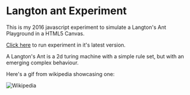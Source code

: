 # Langton ant Experiment

This is my 2016 javascript experiment to simulate a Langton's Ant Playground in a HTML5 Canvas.

[Click here](http://guilherme-rossato.com/langton-ant-canvas/) to run experiment in it's latest version.

A Langton's Ant is a 2d turing machine with a simple rule set, but with an emerging complex behaviour.

Here's a gif from wikipedia showcasing one:

![Wikipedia](https://upload.wikimedia.org/wikipedia/commons/0/09/LangtonsAntAnimated.gif)
